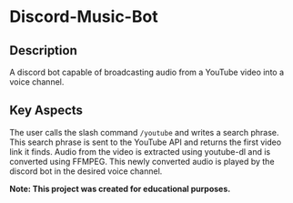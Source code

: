 # Discord-Music-Bot

## Description
A discord bot capable of broadcasting audio from a YouTube video into a voice channel.

## Key Aspects
The user calls the slash command `/youtube` and writes a search phrase. This search phrase is sent to the YouTube API and returns the first video link it finds.
Audio from the video is extracted using youtube-dl and is converted using FFMPEG. This newly converted audio is played by the discord bot in the desired voice channel.

**Note: This project was created for educational purposes.**